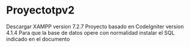 # Proyectotpv2
Descargar XAMPP version 7.2.7
Proyecto basado en CodeIgniter version 4.1.4
Para que la base de datos opere con normalidad instalar el SQL indicado en el documento

